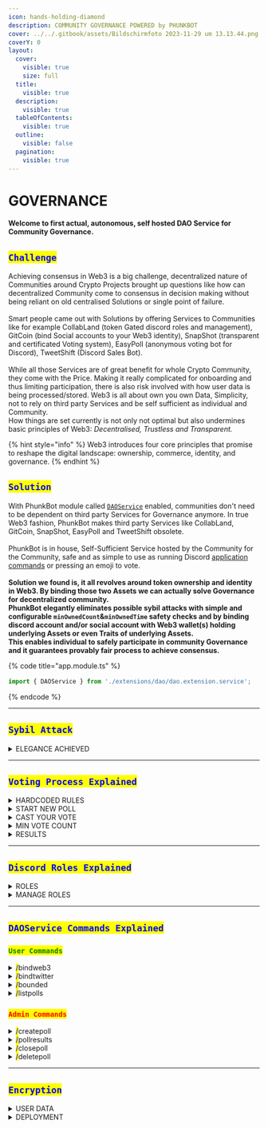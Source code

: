 ```yaml
---
icon: hands-holding-diamond
description: COMMUNITY GOVERNANCE POWERED by PHUNKBOT
cover: ../../.gitbook/assets/Bildschirmfoto 2023-11-29 um 13.13.44.png
coverY: 0
layout:
  cover:
    visible: true
    size: full
  title:
    visible: true
  description:
    visible: true
  tableOfContents:
    visible: true
  outline:
    visible: false
  pagination:
    visible: true
---
```


# GOVERNANCE

#### Welcome to first actual, autonomous, self hosted DAO Service for Community Governance.

## <mark style="color:blue;">`Challenge`</mark>

Achieving consensus in Web3 is a big challenge, decentralized nature of Communities around Crypto Projects brought up questions like how can decentralized Community come to consensus in decision making without being reliant on old centralised Solutions or single point of failure. \
\
Smart people came out with Solutions by offering Services to Communities like for example CollabLand (token Gated discord roles and management), GitCoin (bind Social accounts to your Web3 identity), SnapShot (transparent and certificated Voting system), EasyPoll (anonymous voting bot for Discord), TweetShift (Discord Sales Bot). \
\
While all those Services are of great benefit for whole Crypto Community, they come with the Price. Making it really complicated for onboarding and thus limiting participation, there is also risk involved with how user data is being processed/stored. Web3 is all about own you own Data, Simplicity, not to rely on third party Services and be self sufficient as individual and Community. \
How things are set currently is not only not optimal but also undermines basic principles of Web3: _Decentralised, Trustless and Transparent._&#x20;

{% hint style="info" %}
Web3 introduces four core principles that promise to reshape the digital landscape: ownership, commerce, identity, and governance.
{% endhint %}

## <mark style="color:blue;">`Solution`</mark>

With PhunkBot module called [`DAOService`](features.md) enabled, communities don't need to be dependent on third party Services for Governance anymore. In true Web3 fashion, PhunkBot makes third party Services like CollabLand, GitCoin, SnapShot, EasyPoll and TweetShift obsolete. \
\
PhunkBot is in house, Self-Sufficient Service hosted by the Community for the Community, safe and as simple to use as running Discord [application commands](governance.md#daoservice-commands-explained) or pressing an emoji to vote.\
\
**Solution we found is, it all revolves around token ownership and identity in Web3. By binding those two Assets we can actually solve Governance for decentralized community.**\
**PhunkBot elegantly eliminates possible sybil attacks with simple and configurable `minOwnedCount`&`minOwnedTime` safety checks and by binding discord account and/or social account with Web3 wallet(s) holding underlying Assets or even Traits of underlying Assets.** \
**This enables individual to safely participate in community Governance and it guarantees provably fair process to achieve consensus.**&#x20;

{% code title="app.module.ts" %}
```typescript
import { DAOService } from './extensions/dao/dao.extension.service';
```
{% endcode %}

***

## <mark style="color:blue;">`Sybil Attack`</mark>

<details>

<summary>ELEGANCE ACHIEVED</summary>

Hardly any Community in Crypto is immune to [Sybil Attack](https://en.wikipedia.org/wiki/Sybil_attack) especially where individuals can exploit Governance system to their monetary advantage.

We at Phunks Community, while exploring best ways to Achieve consensus for Proposals came to conclusion that [current system](governance.md#challenge) if flawed and undermines basic Principles of Web3.&#x20;

We found a new, better way to Govern decentralized Community by utilising already available ideas and tools into Simple yet powerful way.

We enabled PhunkBot to serve as autonomous, trustless Bot that elegantly eliminates Sybil in dynamic and configurable setup. &#x20;

{% code title="config.ts" %}
```typescript
      minOwnedCount: 1,
      minOwnedTime: 15, // in days
```
{% endcode %}

Example Above is set off Parameters that writes a Simple Rule that if user has minimum of \
1 underlying Asset and owns that Asset for minimum of 15 days is allowed to Vote. Only works if that user already [bounded](governance.md#bounded) his Discord and/or Twitter account to his Web3 wallet(s).&#x20;

Example bellow is another (optional) set of rules where only [permitted](governance.md#createpoll) Discord Roles that PhunkBot granted to a specific underlying Assets/Traits are allowed to Vote.&#x20;

{% code title="dao.extention.service.ts" %}
```typescript
if (poll.discord_role_id && !member.roles.cache.has(poll.discord_role_id)) {
```
{% endcode %}

<mark style="background-color:orange;">Also here, First rule</mark> <mark style="background-color:orange;"></mark><mark style="background-color:orange;">**minOwnedCount & minOwnedTime**</mark> <mark style="background-color:orange;"></mark><mark style="background-color:orange;">always applies.</mark> \
<mark style="background-color:red;">Additional Rules like</mark> <mark style="background-color:red;"></mark><mark style="background-color:red;">**minDiscordActivity & minTwitterActivity**</mark> <mark style="background-color:red;"></mark><mark style="background-color:red;">can be added in the future.</mark>

</details>

***

## <mark style="color:blue;">`Voting Process Explained`</mark>

<details>

<summary>HARDCODED RULES</summary>

#### For users to participate in Voting Process, few simple conditions needs to be met.

* User holds underlying Asset, for example Phunk NFT.
* User holds underlying Asset for minimum [threshold](governance.md#sybil-attack) time set.
* User has Discord and optional Twitter Account.
* User [bounded](governance.md#daoservice-commands-explained) his Discord and optional Twitter Account.
* For Vote to be considered Success, min Vote count [threshold](governance.md#min-vote-count) needs to be reached.

<mark style="background-color:red;">1 bounded Identity even with multiple Wallets and Phunks NFTs equals 1 Vote.</mark>

<mark style="background-color:green;">That's it! Player one ready, go!</mark>&#x20;

</details>

<details>

<summary>START NEW POLL</summary>

This commands is reserved for Discord Admins only and is explained here:

-> [#createpoll](governance.md#createpoll "mention")

</details>

<details>

<summary>CAST YOUR VOTE</summary>

By default users have two options to Vote 👍 (Yes) and 👎 (No).

Note: your Vote is anonymous and is not visible to other users, however Admins are allowed to privately [audit](governance.md#pollresults) all the Voters/Votes for [security](governance.md#sybil-attack) purposes and if necessary to provide proof in case of a dispute.

Not&#x65;**:** once Voted, Vote can not be redacted! You can however change your Vote from yes to no or other way around during whole voting period without limitations.

#### If Vote was successfully recorded, user gets confirmation message from PhunkBot

![](<../../.gitbook/assets/image (83).png>)

#### If user is not allowed to Vote, user gets notification message from PhunkBot

![](<../../.gitbook/assets/image (84).png>)

<mark style="background-color:red;">To receive PhunkBot notifications you need to have your Discord DMs open.</mark>\ <mark style="background-color:orange;">To see all Active Polls to Vote, simply run /listpolls</mark> [<mark style="background-color:orange;">command</mark>](governance.md#daoservice-commands-explained) <mark style="background-color:orange;">on Discord or go to:</mark>\
[https://phunk.cc/polls/](https://phunk.cc/polls/)

#### DEMO

<img src="../../.gitbook/assets/2023-12-05_10-06-43 (1).gif" alt="" data-size="original">

Vote demo for custom Discord role powered by PhunkBot.

</details>

<details>

<summary>MIN VOTE COUNT</summary>

Optional Admins can set `minimumVotesRequired` for Poll to be considered Success or if minimum threshold was not Reached is marked as Failed, therefore consensus not reached.&#x20;

{% code title="dao.extention.service.ts" %}
```typescript
    if (minimumVotesRequired) {
      const reached = voteCount >= minimumVotesRequired ? '✅' : '❌'
      msg += `\nMinimum votes required: **${minimumVotesRequired}** (Reached: ${reached})`
    }
```
{% endcode %}

#### Input

<img src="../../.gitbook/assets/Bildschirmfoto 2023-12-03 um 10.15.49.png" alt="" data-size="original">

#### Output

<img src="../../.gitbook/assets/Bildschirmfoto 2023-12-03 um 10.15.21.png" alt="" data-size="original">

<mark style="background-color:orange;">Note: If min threshold of Votes is set too for example 30 and reached; Min votes required:</mark> <mark style="background-color:orange;"></mark><mark style="background-color:orange;">**30**</mark> <mark style="background-color:orange;"></mark><mark style="background-color:orange;">(Reached: ❌) will automatically change to Min votes required:</mark> <mark style="background-color:orange;"></mark><mark style="background-color:orange;">**30**</mark> <mark style="background-color:orange;"></mark><mark style="background-color:orange;">(Reached: ✅).</mark>

</details>

<details>

<summary>RESULTS</summary>

To avoid user being influenced by Vote weight going in one direction and to keep Voting process as fair as possible, it is not possible to see current results nor count of yes or no Votes/Voters. Only after [set time](governance.md#createpoll) for Poll expired, final results are automatically Revealed.

#### Output

![](<../../.gitbook/assets/Bildschirmfoto 2023-12-04 um 07.09.22.png>)

</details>

***

## <mark style="color:blue;">`Discord Roles Explained`</mark>

<details>

<summary>ROLES</summary>

By binding Discord Account with your Web3 wallet(s), PhunkBot automatically Grants you Discord roles depending on underlying Asset and parameters set under `src/config.ts`.&#x20;

This can be for example one Role for holding underlying Asset or Multiple Roles for holding Specific Traits of underlying Collection.

<img src="../../.gitbook/assets/Bildschirmfoto 2023-11-30 um 22.49.38.png" alt="" data-size="original">

#### Code Example of Role granted to Stringy Hair Trait Holders

{% code title="config.ts" %}
```typescript
    {
      guildId: '873564453227094078',
      roleId: '1174817463515500574',
      specificTrait: {
        traitType: 'Hair',
        traitValue: 'Stringy Hair'
      }
    },
```
{% endcode %}

#### Example of PhunkBot log when granting roles

{% code title="dao.extention.service.ts" %}
```typescript
[start:prod] [2023-11-30 22:58:57] [dao.extension.service] [info]: grantRoles()
[start:prod] --> granting PHUNK to avolalim.eth
[start:prod] --> granting PHUNK to MACHO 💥
[start:prod] --> granting PHUNK to .meuleman
[start:prod] --> granting PHUNK to dovebot <afk>
[start:prod] --> granting PHUNK to shalfean
[start:prod] --> granting PHUNK to qukuaiboyou
[start:prod] --> granting PHUNK to jacopoman
[start:prod] --> granting PHUNK to 9999999333
[start:prod] --> granting PHUNK to cadillion
[start:prod] --> granting PHUNK to doli0li
[start:prod] --> granting PHUNK to web_gnar
```
{% endcode %}

<mark style="background-color:orange;">grantRoles() is handled by PhunkBot automatically and if user at anytime or for any reason removes underlying Asset from his bounded Web3 wallet, Role(s) get redacted.</mark> \
<mark style="background-color:red;">**Grace period is set to 24h!**</mark>

</details>

<details>

<summary>MANAGE ROLES</summary>



</details>

***

## <mark style="color:blue;">`DAOService Commands Explained`</mark>

### <mark style="color:green;">`User Commands`</mark>

<details>

<summary><mark style="color:blue;">/</mark>bindweb3</summary>

User command to bind Discord Account with Web3 wallet(s).

#### User Command

```typescript
/bindweb3
```

#### Output

<img src="../../.gitbook/assets/Bildschirmfoto 2023-12-02 um 00.35.43.png" alt="" data-size="original">

</details>

<details>

<summary><mark style="color:blue;">/</mark>bindtwitter</summary>

User command to bind Twitter Account with Web3 wallet(s).

#### User Command

```typescript
/bindtwitter
```

#### Output

<img src="../../.gitbook/assets/Bildschirmfoto 2023-12-02 um 00.36.51.png" alt="" data-size="original">

</details>

<details>

<summary><mark style="color:blue;">/</mark>bounded</summary>

List bounded Web3 wallet(s) and Twitter Account to your Discord Account.&#x20;

#### User Command

```typescript
/bounded
```

#### Output

<img src="../../.gitbook/assets/Bildschirmfoto 2023-11-30 um 23.29.09.png" alt="" data-size="original">\
<mark style="background-color:orange;">To preserve privacy, command output is only Visible to user that called it.</mark>&#x20;

</details>

<details>

<summary><mark style="color:blue;">/</mark>listpolls</summary>

#### To make it easy for users to keep track of Active Polls, users can run this command at any time without limitations. Wen called, it will List all Active Polls and link to each Poll.

#### User Command

```typescript
/listpolls
```

![](<../../.gitbook/assets/image (81).png>)

#### Output

![](<../../.gitbook/assets/image (82).png>)

<mark style="background-color:orange;">For non Discord users, all Active and Finished Polls are visible at:</mark> [https://phunk.cc/polls/](https://phunk.cc/polls/)

</details>

### <mark style="color:red;">`Admin Commands`</mark>

<details>

<summary><mark style="color:blue;">/</mark>createpoll</summary>

This commands is reserved for Discord Admins only, executing this command with parameters set kicks off new Poll where community can vote on Active proposals and as a result achieve consensus.

* Voting itself is anonymous and final results get auto revealed only after set time expires.&#x20;
* Only Admins are [permitted](governance.md#pollresults) to see casted Votes and Voters for auditing purposes.
* If optional <mark style="color:blue;">\<role></mark> is set, only users with set Discord role can cast a Vote.
* With set parameters under src/config.ts Sybil attacks are mitigated, read more [here](governance.md#sybil-attack-handling).

#### Admin Command

```typescript
/createpoll <description> <duration> <role> <emoji> <link> <minimumvotes> 
```

![](<../../.gitbook/assets/Bildschirmfoto 2023-12-03 um 10.15.49 (1).png>)

#### Output

![](<../../.gitbook/assets/Bildschirmfoto 2023-12-03 um 10.15.21 (1).png>)

</details>

<details>

<summary><mark style="color:blue;">/</mark>pollresults</summary>

This commands is reserved for Discord Admins only. It will display SnapShot of Vote result and will list all the Voters for Current and Past Polls.

#### Admin Command

```typescript
/pollresults <poll id>
```

![](<../../.gitbook/assets/image (76).png>)

#### How to get Poll ID?

![](<../../.gitbook/assets/image (78).png>)

To see this option, on your Discord settings, you will need to have Developer mode turned ON.

<img src="../../.gitbook/assets/Bildschirmfoto 2023-12-02 um 00.11.25.png" alt="" data-size="original">

#### Output

![](<../../.gitbook/assets/image (77).png>)

<mark style="background-color:orange;">This is Visible to Admins only and it is on their own discretion if they will share this information with the Community.</mark>&#x20;

</details>

<details>

<summary><mark style="color:blue;">/</mark>closepoll</summary>

This commands is reserved for Discord Admins only. It will Force Close currently Active Poll.\
If used, PhunkBot will Print this interaction and it will be visible to users.&#x20;

#### Admin Command

```typescript
/closepoll <poll id>
```

![](<../../.gitbook/assets/image (79).png>)

#### Output

<img src="../../.gitbook/assets/Bildschirmfoto 2023-12-02 um 00.28.30.png" alt="" data-size="original">

</details>

<details>

<summary><mark style="color:blue;">/</mark>deletepoll</summary>

This commands is reserved for Discord Admins only. It will Force Delete currently Active Poll.\
If used, PhunkBot will Print this interaction and it will be visible to users.&#x20;

#### Admin Command

```typescript
/deletepoll <poll id>
```

![](<../../.gitbook/assets/image (80).png>)

#### Output

<img src="../../.gitbook/assets/Bildschirmfoto 2023-12-02 um 00.28.59.png" alt="" data-size="original">

</details>

***

## <mark style="color:blue;">`Encryption`</mark>

<details>

<summary>USER DATA</summary>

To protect user data in case of data breach, data is Encrypted using community owned Symetric key that is obtained from the discord server and [Explained here](https://discord.com/channels/873564453227094078/1148354544938528830/1162887458309029890).

#### Wen enabled, this is how Encrypted user data looks like on Host Server.

![](<../../.gitbook/assets/image (2) (1).png>)

#### Encryption is Optional, it can be Enabled by changing Boolean from `false` to `true`

{% code title="config.ts" %}
```typescript
  dao_requires_encryption_key: false,
```
{% endcode %}

#### Code Sample

{% code title="dao.extention.service.ts" %}
```typescript
if (config.dao_requires_encryption_key) {
  const guildsId = unique(config.dao_roles.map(r => r.guildId))
  for (const guildId of guildsId) {
    console.log(`fetching encryption key for ${guildId}`)
    
    const guild = this.discordClient.getClient().guilds.cache.get(guildId)
    const channels = await guild.channels.fetch()

    const channel = channels.find(channel => channel.name === 'setup-daoextension') as TextBasedChannel
    const lastMessage = await channel.messages.fetch(channel.lastMessageId)
    this.encryptionKeys.set(guildId, lastMessage.content)
    console.log(`fetched encryption key for ${guildId}`)
  }
}
```
{% endcode %}

<mark style="background-color:red;">Data saved is: Discord ID, Wallet(s) public Key(s).</mark>

</details>

<details>

<summary>DEPLOYMENT</summary>

Data is Encrypted using community owned Symetric key that is obtained from the discord server, but how does that work?

Ideally one of Discord Admins creates Private channel called `#setup-daoextension` \
on Discord containing a 32 bytes encryption key for example using this [generator](https://seanwasere.com/generate-random-hex/).

&#x20;![](<../../.gitbook/assets/Bildschirmfoto 2023-12-16 um 10.08.45.png>)

and places Encryption key as only message into this Private channel. PhunkBot needs to have access to channel to Decrypt data in PhunkBot memory using this key.

After seed (encryption key) is in place, bot host enables encryption by changing Boolean from `false` to `true` under config.ts.

{% code title="config.ts" %}
```typescript
 dao_requires_encryption_key: true,
```
{% endcode %}

<mark style="background-color:red;">Warning: enabling Encryption will wipe database containing user data collected before.</mark>



</details>
